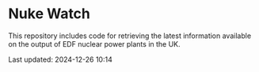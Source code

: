 # Nuke Watch

This repository includes code for retrieving the latest information available on the output of EDF nuclear power plants in the UK.

Last updated: 2024-12-26 10:14